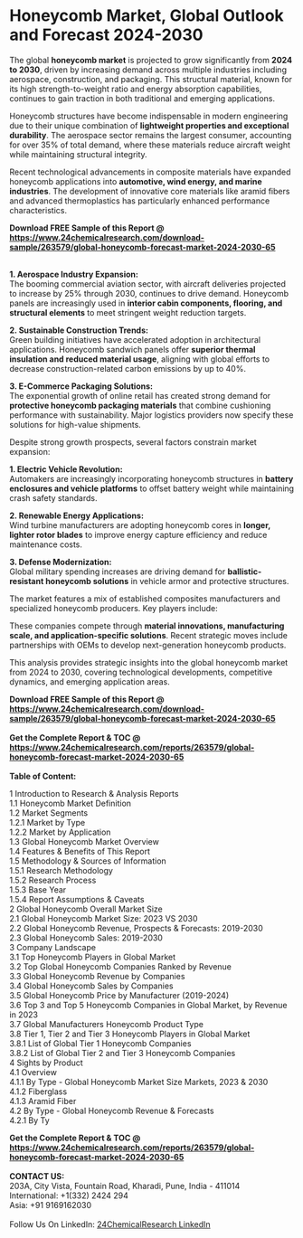 <h1>Honeycomb Market, Global Outlook and Forecast 2024-2030</h1><p>The global <strong>honeycomb market</strong> is projected to grow significantly from <strong>2024 to 2030</strong>, driven by increasing demand across multiple industries including aerospace, construction, and packaging. This structural material, known for its high strength-to-weight ratio and energy absorption capabilities, continues to gain traction in both traditional and emerging applications.</p><p>Honeycomb structures have become indispensable in modern engineering due to their unique combination of <strong>lightweight properties and exceptional durability</strong>. The aerospace sector remains the largest consumer, accounting for over 35% of total demand, where these materials reduce aircraft weight while maintaining structural integrity.</p><p>Recent technological advancements in composite materials have expanded honeycomb applications into <strong>automotive, wind energy, and marine industries</strong>. The development of innovative core materials like aramid fibers and advanced thermoplastics has particularly enhanced performance characteristics.</p><div><b>Download FREE Sample of this Report @ 
            <a href="https://www.24chemicalresearch.com/download-sample/263579/global-honeycomb-forecast-market-2024-2030-65">
            https://www.24chemicalresearch.com/download-sample/263579/global-honeycomb-forecast-market-2024-2030-65</a></b></div><br><p><strong>1. Aerospace Industry Expansion:</strong><br>
The booming commercial aviation sector, with aircraft deliveries projected to increase by 25% through 2030, continues to drive demand. Honeycomb panels are increasingly used in <strong>interior cabin components, flooring, and structural elements</strong> to meet stringent weight reduction targets.</p><p><strong>2. Sustainable Construction Trends:</strong><br>
Green building initiatives have accelerated adoption in architectural applications. Honeycomb sandwich panels offer <strong>superior thermal insulation and reduced material usage</strong>, aligning with global efforts to decrease construction-related carbon emissions by up to 40%.</p><p><strong>3. E-Commerce Packaging Solutions:</strong><br>
The exponential growth of online retail has created strong demand for <strong>protective honeycomb packaging materials</strong> that combine cushioning performance with sustainability. Major logistics providers now specify these solutions for high-value shipments.</p><p>Despite strong growth prospects, several factors constrain market expansion:</p><p><strong>1. Electric Vehicle Revolution:</strong><br>
Automakers are increasingly incorporating honeycomb structures in <strong>battery enclosures and vehicle platforms</strong> to offset battery weight while maintaining crash safety standards.</p><p><strong>2. Renewable Energy Applications:</strong><br>
Wind turbine manufacturers are adopting honeycomb cores in <strong>longer, lighter rotor blades</strong> to improve energy capture efficiency and reduce maintenance costs.</p><p><strong>3. Defense Modernization:</strong><br>
Global military spending increases are driving demand for <strong>ballistic-resistant honeycomb solutions</strong> in vehicle armor and protective structures.</p><p>The market features a mix of established composites manufacturers and specialized honeycomb producers. Key players include:</p><p>These companies compete through <strong>material innovations, manufacturing scale, and application-specific solutions</strong>. Recent strategic moves include partnerships with OEMs to develop next-generation honeycomb products.</p><p>This analysis provides strategic insights into the global honeycomb market from 2024 to 2030, covering technological developments, competitive dynamics, and emerging application areas.</p><div><b>Download FREE Sample of this Report @ 
            <a href="https://www.24chemicalresearch.com/download-sample/263579/global-honeycomb-forecast-market-2024-2030-65">
            https://www.24chemicalresearch.com/download-sample/263579/global-honeycomb-forecast-market-2024-2030-65</a></b></div><br><div><b>Get the Complete Report & TOC @ 
            <a href="https://www.24chemicalresearch.com/reports/263579/global-honeycomb-forecast-market-2024-2030-65">
            https://www.24chemicalresearch.com/reports/263579/global-honeycomb-forecast-market-2024-2030-65</a></b></div><br>
            <b>Table of Content:</b><p>1 Introduction to Research & Analysis Reports<br />
    1.1 Honeycomb Market Definition<br />
    1.2 Market Segments<br />
        1.2.1 Market by Type<br />
        1.2.2 Market by Application<br />
    1.3 Global Honeycomb Market Overview<br />
    1.4 Features & Benefits of This Report<br />
    1.5 Methodology & Sources of Information<br />
        1.5.1 Research Methodology<br />
        1.5.2 Research Process<br />
        1.5.3 Base Year<br />
        1.5.4 Report Assumptions & Caveats<br />
2 Global Honeycomb Overall Market Size<br />
    2.1 Global Honeycomb Market Size: 2023 VS 2030<br />
    2.2 Global Honeycomb Revenue, Prospects & Forecasts: 2019-2030<br />
    2.3 Global Honeycomb Sales: 2019-2030<br />
3 Company Landscape<br />
    3.1 Top Honeycomb Players in Global Market<br />
    3.2 Top Global Honeycomb Companies Ranked by Revenue<br />
    3.3 Global Honeycomb Revenue by Companies<br />
    3.4 Global Honeycomb Sales by Companies<br />
    3.5 Global Honeycomb Price by Manufacturer (2019-2024)<br />
    3.6 Top 3 and Top 5 Honeycomb Companies in Global Market, by Revenue in 2023<br />
    3.7 Global Manufacturers Honeycomb Product Type<br />
    3.8 Tier 1, Tier 2 and Tier 3 Honeycomb Players in Global Market<br />
        3.8.1 List of Global Tier 1 Honeycomb Companies<br />
        3.8.2 List of Global Tier 2 and Tier 3 Honeycomb Companies<br />
4 Sights by Product<br />
    4.1 Overview<br />
        4.1.1 By Type - Global Honeycomb Market Size Markets, 2023 & 2030<br />
        4.1.2 Fiberglass<br />
        4.1.3 Aramid Fiber<br />
    4.2 By Type - Global Honeycomb Revenue & Forecasts<br />
        4.2.1 By Ty</p><div><b>Get the Complete Report & TOC @ 
            <a href="https://www.24chemicalresearch.com/reports/263579/global-honeycomb-forecast-market-2024-2030-65">
            https://www.24chemicalresearch.com/reports/263579/global-honeycomb-forecast-market-2024-2030-65</a></b></div><br><b>CONTACT US:</b><br>
            203A, City Vista, Fountain Road, Kharadi, Pune, India - 411014<br>
            International: +1(332) 2424 294<br>
            Asia: +91 9169162030 <br><br>
            Follow Us On LinkedIn: <a href="https://www.linkedin.com/company/24chemicalresearch/">24ChemicalResearch LinkedIn</a>